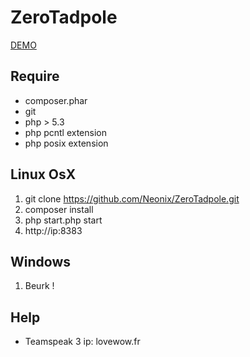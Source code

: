 ZeroTadpole
=================

[DEMO](http://lovewow.fr:8383)

## Require

- composer.phar
- git
- php > 5.3
- php pcntl extension
- php posix extension
    

## Linux OsX
    
1. git clone https://github.com/Neonix/ZeroTadpole.git
2. composer install 
3. php start.php start
4. http://ip:8383 

## Windows

1. Beurk !

## Help
- Teamspeak 3 ip: lovewow.fr



